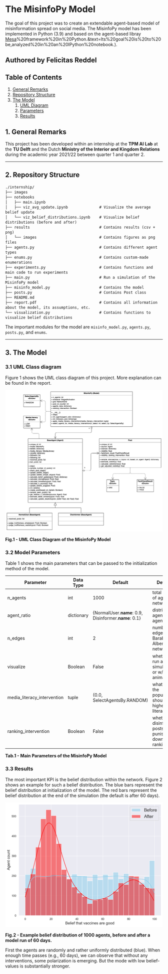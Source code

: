 # The MisinfoPy Model

The goal of this project was to create an extendable agent-based model of misinformation spread on social media. The MisinfoPy model has been implemented in Python (3.9) and based on the agent-based libray [Mesa](https://mesa.readthedocs.io/en/master/#:~:text=Mesa%20is%20an%20Apache2%20licensed,or%20ABM)%20framework%20in%20Python.&text=Its%20goal%20is%20to%20be,analyzed%20in%20an%20IPython%20notebook.). 


## Authored by Felicitas Reddel




## Table of Contents
1. [General Remarks](#1-general-remarks)
2. [Repository Structure](#2-repository-structure)
3. [The Model](#3-the-model)
   1. [UML Diagram](#31-uml-class-diagram)
   2. [Parameters](#32-model-parameters)
   3. [Results](#33-results)
 
    

## 1. General Remarks

This project has been developed within an internship at the **TPM AI Lab** at the **TU Delft** and the Dutch **Ministry of the Interior and Kingdom Relations** during the academic year 2021/22 between quarter 1 and quarter 2.


---
## 2. Repository Structure

```
./internship/
├── images
├── notebooks
│   ├── main.ipynb                        
│   ├── viz_avg_update.ipynb              # Visualize the average belief update
│   └── viz_belief_distributions.ipynb    # Visualize belief distributions (before and after)
├── results                               # Contains results (csv + png)
│   └── images                            # Contains figures as png files
├── agents.py                             # Contains different agent types
├── enums.py                              # Contains custom-made enumerations
├── experiments.py                        # Contains functions and main code to run experiments
├── main.py                               # Run a simulation of the MisinfoPy model
├── misinfo_model.py                      # Contains the model
├── posts.py                              # Contains Post class
├── README.md          
├── report.pdf                            # Contains all information about the model, its assumptions, etc.
└── visualization.py                      # Contains functions to visualize belief distributions      
```

The important modules for the model are `misinfo_model.py`, `agents.py`, `posts.py`, and `enums`.

---
## 3. The Model

### 3.1 UML Class diagram 

Figure 1 shows the UML class diagram of this project. More explanation can be found in the report.


![image info](images/UML.png)
<figcaption ><b>Fig.1 - UML Class Diagram of the MisinfoPy Model</b></figcaption>




### 3.2 Model Parameters

Table 1 shows the main parameters that can be passed to the initialization method of the model.

| Parameter                   | Data Type  | Default                                                  | Definition                                                     |
|-----------------------------|------------|----------------------------------------------------------|----------------------------------------------------------------|
| n_agents                    | int        | 1000                                                     | total number of agents in network                                    |
| agent_ratio                 | dictionary | {NormalUser.__name__: 0.9,<br> Disinformer.__name__: 0.1} | distribution of agents by agent types                                    |
| n_edges                     | int        | 2                                                        | number of edges for Barabasi Albert network                    |
| visualize                   | Boolean    | False                                                    | whether to run a simulation w/ or w/o an animation             |
| media_literacy_intervention | tuple      | (0.0, SelectAgentsBy.RANDOM)                             | what part of the population should get a higher media literacy |
| ranking_intervention        | Boolean    | False                                                    | whether disinformation posts get punished via down-ranking     |
<figcaption ><b>Tab.1 - Main Parameters of the MisinfoPy Model</b></figcaption>


### 3.3 Results

The most important KPI is the belief distribution within the network. Figure 2 shows an example for such a belief distribution. The blue bars represent the belief distribution at initialization of the model. The red bars represent the belief distribution at the end of the simulation (the default is after 60 days).


![image info](results/images/validation_media_literacy.png)
<figcaption ><b>Fig.2 - Example belief distribution of 1000 agents, before and after a model run of 60 days.</b></figcaption>

First the agents are randomly and rather uniformly distributed (blue). When enough time passes (e.g., 60 days), we can observe that without any interventions, some polarization is emerging. But the mode with low belief-values is substantially stronger.


